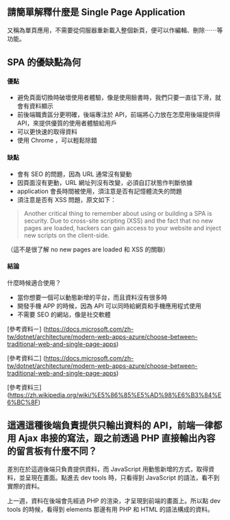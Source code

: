 ## 請簡單解釋什麼是 Single Page Application
又稱為單頁應用，不需要從伺服器重新載入整個新頁，便可以作編輯、刪除⋯⋯等功能。## SPA 的優缺點為何#### 優點* 避免頁面切換時破壞使用者體驗，像是使用臉書時，我們只要一直往下滑，就會有資料顯示* 前後端職責區分更明確，後端專注於 API，前端將心力放在怎麼用後端提供得 API，來提供優質的使用者體驗給用戶 * 可以更快速的取得資料* 使用 Chrome ，可以輕鬆除錯#### 缺點* 會有 SEO 的問題，因為 URL 通常沒有變動* 因頁面沒有更動，URL 網址列沒有改變，必須自訂狀態作判斷依據* application 會長時間被使用，須注意是否有記憶體流失的問題* 須注意是否有 XSS 問題，原文如下：> Another critical thing to remember about using or building a SPA is security. Due to cross-site scripting (XSS) and the fact that no new pages are loaded, hackers can gain access to your website and inject new scripts on the client-side. （這不是很了解 no new pages are loaded 和 XSS 的關聯）#### 結論什麼時候適合使用？* 當你想要一個可以動態新增的平台，而且資料沒有很多時* 開發手機 APP 的時候，因為 API 可以同時給網頁和手機應用程式使用* 不需要 SEO 的網站，像是社交軟體[參考資料ㄧ] (https://docs.microsoft.com/zh-tw/dotnet/architecture/modern-web-apps-azure/choose-between-traditional-web-and-single-page-apps)[參考資料二] (https://docs.microsoft.com/zh-tw/dotnet/architecture/modern-web-apps-azure/choose-between-traditional-web-and-single-page-apps)[參考資料三] (https://zh.wikipedia.org/wiki/%E5%86%85%E5%AD%98%E6%B3%84%E6%BC%8F)## 這週這種後端負責提供只輸出資料的 API，前端一律都用 Ajax 串接的寫法，跟之前透過 PHP 直接輸出內容的留言板有什麼不同？差別在於這週後端只負責提供資料，而 JavaScript 用動態新增的方式，取得資料，並呈現在畫面。點進去 dev tools 時，只看得到 JavaScript 的語法，看不到實際的資料。上一週，資料在後端會先經過 PHP 的渲染，才呈現到前端的畫面上。所以點 dev tools 的時候，看得到 elements 那邊有用 PHP 和 HTML 的語法構成的資料。